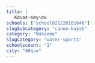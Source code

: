 ```yaml
---
title: |
   Κάνοε-Καγιάκ
schools: ["school021220181646"]
slugSubcategory: "canoe-kayak"
category: "Θάλασσα"
slugCategory: "water-sports"
schoolscount: "1"
city: "Αθήνα"
---
```


